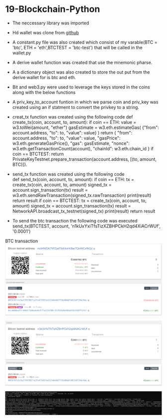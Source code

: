 # 19-Blockchain-Python

- The neccessary library was imported

- Hd wallet was clone from 
    [github](https://github.com/dan-da/hd-wallet-derive/)

- A constant.py file was also created which consist of my varable(BTC = 'btc', ETH = 'eth',BTCTEST = 'btc-test') that will be called in the wallet.py

- A derive wallet function was created that use the mnemonic pharse.

- A a dictionary object was also created to store the out put from the derive wallet for is btc and eth.

- Bit and web3.py were used to leverage the keys stored in the coins along with the below functions

- A priv_key_to_account funtion in which we parse coin and priv_key was created using an if statment to convert the privkey to a string.

- creat_tx function was created using the following code
def create_tx(coin, account, to, amount):
    if coin == ETH:
        value = w3.toWei(amount, "ether") 
        gasEstimate = w3.eth.estimateGas(
            {"from": account.address, "to": to, "value": value}
        )
        return {
            "from": account.address,
            "to": to,
            "value": value,
            "gasPrice": w3.eth.generateGasPrice(),
            "gas": gasEstimate,
            "nonce": w3.eth.getTransactionCount(account),
            "chainId": w3.eth.chain_id
        }
    if coin == BTCTEST:
        return PrivateKeyTestnet.prepare_transaction(account.address, [(to, amount, BTC)]).

- send_tx function was created using the following code        
def send_tx(coin, account, to, amount):
    if coin == ETH:
        tx = create_tx(coin, account, to, amount)
        signed_tx = account.sign_transaction(tx)
        result = w3.eth.sendRawTransaction(signed_tx.rawTransaction)
        print(result)
        return result
    if coin == BTCTEST:
        tx = create_tx(coin, account, to, amount)
        signed_tx = account.sign_transaction(tx)
        result = NetworkAPI.broadcast_tx_testnet(signed_tx)
        print(result)
        return result


- To send the btc transaction the following code was executed
send_tx(BTCTEST, account, 'n1kUxYxiTfsTizXZBHPCkH2qd4XiACrWUf', '0.0001')

BTC transaction
![alttext](image/Bitcoin1.png)


![alttext](image/Bitcoin2.png)


![alttext](image/Btctranscode.png)
